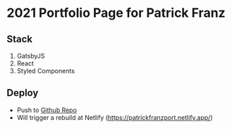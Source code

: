 # 2021 Portfolio Page for Patrick Franz

## Stack

1. GatsbyJS
2. React
3. Styled Components

## Deploy

- Push to [Github Repo](https://github.com/PatrickFranz/patrickfranz-portfoliohttps://github.com/PatrickFranz/patrickfranz-portfolio)
- Will trigger a rebuild at Netlify (https://patrickfranzport.netlify.app/)
